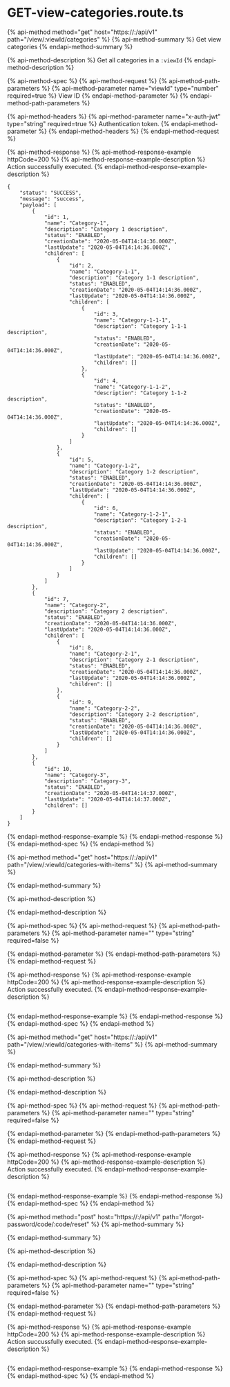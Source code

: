 # GET-view-categories.route.ts

{% api-method method="get" host="https://<host>:<port>/api/v1" path="/view/:viewId/categories" %}
{% api-method-summary %}
Get view categories
{% endapi-method-summary %}

{% api-method-description %}
Get all categories in a `:viewId`
{% endapi-method-description %}

{% api-method-spec %}
{% api-method-request %}
{% api-method-path-parameters %}
{% api-method-parameter name="viewId" type="number" required=true %}
View ID
{% endapi-method-parameter %}
{% endapi-method-path-parameters %}

{% api-method-headers %}
{% api-method-parameter name="x-auth-jwt" type="string" required=true %}
Authentication token.
{% endapi-method-parameter %}
{% endapi-method-headers %}
{% endapi-method-request %}

{% api-method-response %}
{% api-method-response-example httpCode=200 %}
{% api-method-response-example-description %}
Action successfully executed.
{% endapi-method-response-example-description %}

```
{
    "status": "SUCCESS",
    "message": "success",
    "payload": [
        {
            "id": 1,
            "name": "Category-1",
            "description": "Category 1 description",
            "status": "ENABLED",
            "creationDate": "2020-05-04T14:14:36.000Z",
            "lastUpdate": "2020-05-04T14:14:36.000Z",
            "children": [
                {
                    "id": 2,
                    "name": "Category-1-1",
                    "description": "Category 1-1 description",
                    "status": "ENABLED",
                    "creationDate": "2020-05-04T14:14:36.000Z",
                    "lastUpdate": "2020-05-04T14:14:36.000Z",
                    "children": [
                        {
                            "id": 3,
                            "name": "Category-1-1-1",
                            "description": "Category 1-1-1 description",
                            "status": "ENABLED",
                            "creationDate": "2020-05-04T14:14:36.000Z",
                            "lastUpdate": "2020-05-04T14:14:36.000Z",
                            "children": []
                        },
                        {
                            "id": 4,
                            "name": "Category-1-1-2",
                            "description": "Category 1-1-2 description",
                            "status": "ENABLED",
                            "creationDate": "2020-05-04T14:14:36.000Z",
                            "lastUpdate": "2020-05-04T14:14:36.000Z",
                            "children": []
                        }
                    ]
                },
                {
                    "id": 5,
                    "name": "Category-1-2",
                    "description": "Category 1-2 description",
                    "status": "ENABLED",
                    "creationDate": "2020-05-04T14:14:36.000Z",
                    "lastUpdate": "2020-05-04T14:14:36.000Z",
                    "children": [
                        {
                            "id": 6,
                            "name": "Category-1-2-1",
                            "description": "Category 1-2-1 description",
                            "status": "ENABLED",
                            "creationDate": "2020-05-04T14:14:36.000Z",
                            "lastUpdate": "2020-05-04T14:14:36.000Z",
                            "children": []
                        }
                    ]
                }
            ]
        },
        {
            "id": 7,
            "name": "Category-2",
            "description": "Category 2 description",
            "status": "ENABLED",
            "creationDate": "2020-05-04T14:14:36.000Z",
            "lastUpdate": "2020-05-04T14:14:36.000Z",
            "children": [
                {
                    "id": 8,
                    "name": "Category-2-1",
                    "description": "Category 2-1 description",
                    "status": "ENABLED",
                    "creationDate": "2020-05-04T14:14:36.000Z",
                    "lastUpdate": "2020-05-04T14:14:36.000Z",
                    "children": []
                },
                {
                    "id": 9,
                    "name": "Category-2-2",
                    "description": "Category 2-2 description",
                    "status": "ENABLED",
                    "creationDate": "2020-05-04T14:14:36.000Z",
                    "lastUpdate": "2020-05-04T14:14:36.000Z",
                    "children": []
                }
            ]
        },
        {
            "id": 10,
            "name": "Category-3",
            "description": "Category-3",
            "status": "ENABLED",
            "creationDate": "2020-05-04T14:14:37.000Z",
            "lastUpdate": "2020-05-04T14:14:37.000Z",
            "children": []
        }
    ]
}
```
{% endapi-method-response-example %}
{% endapi-method-response %}
{% endapi-method-spec %}
{% endapi-method %}

{% api-method method="get" host="https://<host>:<port>/api/v1" path="/view/:viewId/categories-with-items" %}
{% api-method-summary %}

{% endapi-method-summary %}

{% api-method-description %}

{% endapi-method-description %}

{% api-method-spec %}
{% api-method-request %}
{% api-method-path-parameters %}
{% api-method-parameter name="" type="string" required=false %}

{% endapi-method-parameter %}
{% endapi-method-path-parameters %}
{% endapi-method-request %}

{% api-method-response %}
{% api-method-response-example httpCode=200 %}
{% api-method-response-example-description %}
Action successfully executed.
{% endapi-method-response-example-description %}

```

```
{% endapi-method-response-example %}
{% endapi-method-response %}
{% endapi-method-spec %}
{% endapi-method %}

{% api-method method="get" host="https://<host>:<port>/api/v1" path="/view/:viewId/categories-with-items" %}
{% api-method-summary %}

{% endapi-method-summary %}

{% api-method-description %}

{% endapi-method-description %}

{% api-method-spec %}
{% api-method-request %}
{% api-method-path-parameters %}
{% api-method-parameter name="" type="string" required=false %}

{% endapi-method-parameter %}
{% endapi-method-path-parameters %}
{% endapi-method-request %}

{% api-method-response %}
{% api-method-response-example httpCode=200 %}
{% api-method-response-example-description %}
Action successfully executed.
{% endapi-method-response-example-description %}

```

```
{% endapi-method-response-example %}
{% endapi-method-response %}
{% endapi-method-spec %}
{% endapi-method %}

{% api-method method="post" host="https://<host>:<port>/api/v1" path="/forgot-password/code/:code/reset" %}
{% api-method-summary %}

{% endapi-method-summary %}

{% api-method-description %}

{% endapi-method-description %}

{% api-method-spec %}
{% api-method-request %}
{% api-method-path-parameters %}
{% api-method-parameter name="" type="string" required=false %}

{% endapi-method-parameter %}
{% endapi-method-path-parameters %}
{% endapi-method-request %}

{% api-method-response %}
{% api-method-response-example httpCode=200 %}
{% api-method-response-example-description %}
Action succussfully executed.
{% endapi-method-response-example-description %}

```

```
{% endapi-method-response-example %}
{% endapi-method-response %}
{% endapi-method-spec %}
{% endapi-method %}



